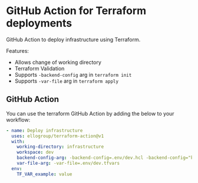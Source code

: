 # GitHub Action for Terraform deployments

GitHub Action to deploy infrastructure using Terraform.

Features:
* Allows change of working directory
* Terraform Validation
* Supports `-backend-config` arg in `terraform init`
* Supports `-var-file` arg in `terraform apply`

## GitHub Action

You can use the terraform GitHub Action by adding the below to your workflow:
```yaml
- name: Deploy infrastructure
  uses: ellogroup/terraform-action@v1
  with:
    working-directory: infrastructure
    workspace: dev
    backend-config-arg: -backend-config=.env/dev.hcl -backend-config="key=dev/dev_terraform.tfstate"
    var-file-arg: -var-file=.env/dev.tfvars
  env:
    TF_VAR_example: value
```
